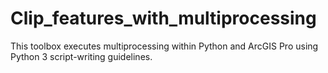 # Clip_features_with_multiprocessing
This toolbox executes multiprocessing within Python and ArcGIS Pro using Python 3 script-writing guidelines.
